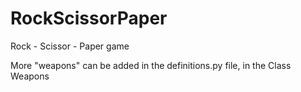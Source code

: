 # RockScissorPaper
Rock - Scissor - Paper game

More "weapons" can be added in the definitions.py file, in the Class Weapons
